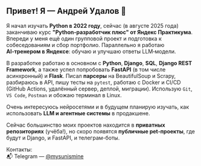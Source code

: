 ## Привет! Я — Андрей Удалов 👋

Я начал изучать **Python в 2022 году**, сейчас (в августе 2025 года) заканчиваю курс **"Python-разработчик плюс" от Яндекс Практикума**. Впереди у меня ещё один групповой проект и подготовка к собеседованиям и сбор портфолио. Параллельно я работаю **AI‑тренером в Яндексе**: обучаю и улучшаю ответы LLM‑модели.

В разработке работаю в основном с **Python**, **Django**, **SQL**, **Django REST Framework**, а также успел попробовать **FastAPI** (в том числе асинхронный) и **Flask**. Писал **парсеры** на BeautifulSoup и Scrapy, разбираюсь в API, пишу тесты на `pytest`, работаю с Docker и CI/CD (GitHub Actions, удалённый сервер, деплой, миграции). Использую `Git`, `VS Code`, `Postman` и обожаю терминал в Linux.

Очень интересуюсь нейросетями и в будущем планирую изучать, как использовать **LLM и агентные системы** в продакшене.

Сейчас большинство моих проектов находится в **приватных репозиториях** (учёба!), но скоро появятся **публичные pet‑проекты**, где будут и Django, и FastAPI, и телеграм-боты.

Контакты:  
📬 Telegram — [@mysunismine](https://t.me/mysunismine)

